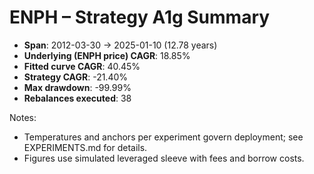 # ENPH – Strategy A1g Summary

- **Span**: 2012-03-30 → 2025-01-10 (12.78 years)
- **Underlying (ENPH price) CAGR**: 18.85%
- **Fitted curve CAGR**: 40.45%
- **Strategy CAGR**: -21.40%
- **Max drawdown**: -99.99%
- **Rebalances executed**: 38

Notes:

- Temperatures and anchors per experiment govern deployment; see EXPERIMENTS.md for details.
- Figures use simulated leveraged sleeve with fees and borrow costs.
